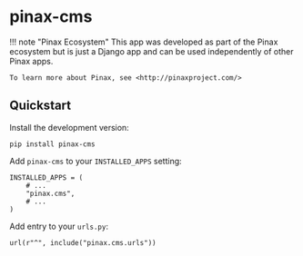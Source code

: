 # pinax-cms


!!! note "Pinax Ecosystem"
    This app was developed as part of the Pinax ecosystem but is just a Django app
    and can be used independently of other Pinax apps.
    
    To learn more about Pinax, see <http://pinaxproject.com/>


## Quickstart

Install the development version:

    pip install pinax-cms

Add `pinax-cms` to your `INSTALLED_APPS` setting:

    INSTALLED_APPS = (
        # ...
        "pinax.cms",
        # ...
    )

Add entry to your `urls.py`:

    url(r"^", include("pinax.cms.urls"))
